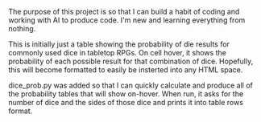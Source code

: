 The purpose of this project is so that I can build a habit of coding and working with AI to produce code. I'm new and learning everything from nothing.

This is initially just a table showing the probability of die results for commonly used dice in tabletop RPGs. On cell hover, it shows the probability of each possible result for that combination of dice.
Hopefully, this will become formatted to easily be insterted into any HTML space.

dice_prob.py was added so that I can quickly calculate and produce all of the probability tables that will show on-hover. When run, it asks for the number of dice and the sides of those dice and prints it into table rows format.
